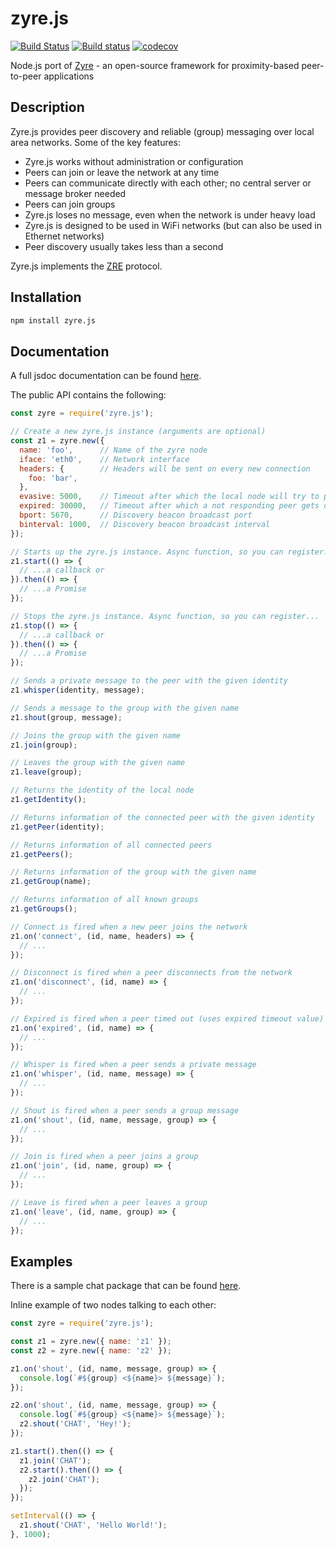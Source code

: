 # zyre.js

[![Build Status](https://travis-ci.org/interpretor/zyre.js.svg?branch=master)](https://travis-ci.org/interpretor/zyre.js)
[![Build status](https://ci.appveyor.com/api/projects/status/plddo0jv41aa04j6?svg=true)](https://ci.appveyor.com/project/interpretor/zyre-js)
[![codecov](https://codecov.io/gh/interpretor/zyre.js/branch/master/graph/badge.svg)](https://codecov.io/gh/interpretor/zyre.js)

Node.js port of [Zyre](https://github.com/zeromq/zyre) - an open-source framework for proximity-based peer-to-peer applications

## Description

Zyre.js provides peer discovery and reliable (group) messaging over local area networks. Some of the key features:

- Zyre.js works without administration or configuration
- Peers can join or leave the network at any time
- Peers can communicate directly with each other; no central server or message broker needed
- Peers can join groups
- Zyre.js loses no message, even when the network is under heavy load
- Zyre.js is designed to be used in WiFi networks (but can also be used in Ethernet networks)
- Peer discovery usually takes less than a second

Zyre.js implements the [ZRE](https://rfc.zeromq.org/spec:36/ZRE/) protocol.

## Installation

```bash
npm install zyre.js
```

## Documentation

A full jsdoc documentation can be found [here](https://interpretor.github.io/zyre.js/).

The public API contains the following:

```js
const zyre = require('zyre.js');

// Create a new zyre.js instance (arguments are optional)
const z1 = zyre.new({
  name: 'foo',      // Name of the zyre node
  iface: 'eth0',    // Network interface
  headers: {        // Headers will be sent on every new connection
    foo: 'bar',
  },
  evasive: 5000,    // Timeout after which the local node will try to ping a not responding peer
  expired: 30000,   // Timeout after which a not responding peer gets disconnected
  bport: 5670,      // Discovery beacon broadcast port
  binterval: 1000,  // Discovery beacon broadcast interval
});

// Starts up the zyre.js instance. Async function, so you can register...
z1.start(() => {
  // ...a callback or
}).then(() => {
  // ...a Promise
});

// Stops the zyre.js instance. Async function, so you can register...
z1.stop(() => {
  // ...a callback or
}).then(() => {
  // ...a Promise
});

// Sends a private message to the peer with the given identity
z1.whisper(identity, message);

// Sends a message to the group with the given name
z1.shout(group, message);

// Joins the group with the given name
z1.join(group);

// Leaves the group with the given name
z1.leave(group);

// Returns the identity of the local node
z1.getIdentity();

// Returns information of the connected peer with the given identity
z1.getPeer(identity);

// Returns information of all connected peers
z1.getPeers();

// Returns information of the group with the given name
z1.getGroup(name);

// Returns information of all known groups
z1.getGroups();

// Connect is fired when a new peer joins the network
z1.on('connect', (id, name, headers) => {
  // ...
});

// Disconnect is fired when a peer disconnects from the network
z1.on('disconnect', (id, name) => {
  // ...
});

// Expired is fired when a peer timed out (uses expired timeout value)
z1.on('expired', (id, name) => {
  // ...
});

// Whisper is fired when a peer sends a private message
z1.on('whisper', (id, name, message) => {
  // ...
});

// Shout is fired when a peer sends a group message
z1.on('shout', (id, name, message, group) => {
  // ...
});

// Join is fired when a peer joins a group
z1.on('join', (id, name, group) => {
  // ...
});

// Leave is fired when a peer leaves a group
z1.on('leave', (id, name, group) => {
  // ...
});
```

## Examples

There is a sample chat package that can be found [here](https://github.com/interpretor/zyre-chat).

Inline example of two nodes talking to each other:

```js
const zyre = require('zyre.js');

const z1 = zyre.new({ name: 'z1' });
const z2 = zyre.new({ name: 'z2' });

z1.on('shout', (id, name, message, group) => {
  console.log(`#${group} <${name}> ${message}`);
});

z2.on('shout', (id, name, message, group) => {
  console.log(`#${group} <${name}> ${message}`);
  z2.shout('CHAT', 'Hey!');
});

z1.start().then(() => {
  z1.join('CHAT');
  z2.start().then(() => {
    z2.join('CHAT');
  });
});

setInterval(() => {
  z1.shout('CHAT', 'Hello World!');
}, 1000);
```
